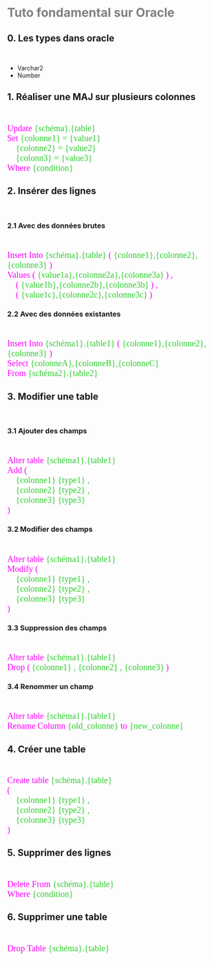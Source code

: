 <head>
<style>
#bleu {}
#titleMain {color:#808080; font:28px ;font-weight:bold}
#titleSub {font:24px}
#titleSubSub {font:10px}
#commande {color:#FF00FF; font:20px "Carnivalee Freakshow"}
#tag {color:#87CEFA; font:16px "Carnivalee Freakshow"}
#param {color:#32CD32; font:20px "Carnivalee Freakshow"}
#tab1 {margin : 0px 20px 0px 0px}
#tab2 {margin : 0px 40px 0px 0px}
#tab3 {margin : 0px 60px 0px 0px}
</style>
</head>

# <span id="titleMain">Tuto fondamental sur Oracle</span>

## <span id="titleSub"> 0. Les types dans oracle </span>
<br>

- Varchar2
- Number

## <span id="titleSub">1. Réaliser une MAJ sur plusieurs colonnes </span>
<br>

<span id="commande">Update </span>
<span id="param"> {schéma}.{table} </span><br>
<span id="commande">Set </span>
<span id="param"> {colonne1} = {value1} </span><br>
<span id="tab1"></span>
    <span id="param"> {colonne2} = {value2} </span><br>
<span id="tab1"></span>
    <span id="param"> {colonn3} = {value3} </span><br>
<span id="commande">Where </span>
<span id="param"> {condition} </span><br>

## <span id="titleSub">2. Insérer des lignes </span>
<br>

### <span id="titleSubSub"> 2.1 Avec des données brutes </span>
<br>

<span id="commande">Insert Into </span>
<span id="param"> {schéma}.{table} </span>
<span id="commande"> ( </span>
<span id="param"> {colonne1},{colonne2},{colonne3} </span>
<span id="commande"> ) </span><br>
<span id="commande"> Values </span>
<span id="commande"> ( </span>
<span id="param"> {value1a},{colonne2a},{colonne3a}</span>
<span id="commande"> ) ,</span><br>
<span id="tab1"></span>
    <span id="commande"> ( </span>
    <span id="param"> {value1b},{colonne2b},{colonne3b}</span>
    <span id="commande"> ) ,</span><br>
<span id="tab1"></span>
    <span id="commande"> ( </span>
    <span id="param"> {value1c},{colonne2c},{colonne3c}</span>
    <span id="commande"> ) </span><br>

### <span id="titleSubSub"> 2.2 Avec des données existantes </span>
<br>

<span id="commande">Insert Into </span>
<span id="param"> {schéma1}.{table1} </span>
<span id="commande"> ( </span>
<span id="param"> {colonne1},{colonne2},{colonne3} </span>
<span id="commande"> ) </span><br>
<span id="commande"> Select </span>
<span id="param"> {colonneA},{colonneB},{colonneC} </span><br>
<span id="commande"> From </span>
<span id="param"> {schéma2}.{table2} </span><br>


## <span id="titleSub"> 3. Modifier une table </span>
<br>

### <span id="titleSubSub"> 3.1 Ajouter des champs </span>
<br>

<span id="commande">Alter table </span>
<span id="param"> {schéma1}.{table1} </span><br>
<span id="commande">Add (</span><br>
<span id="tab1"></span>
    <span id="param"> {colonne1} {type1} ,</span><br>
<span id="tab1"></span>
    <span id="param"> {colonne2} {type2} ,</span><br>
<span id="tab1"></span>
    <span id="param"> {colonne3} {type3} </span><br>
<span id="commande">)</span><br>

### <span id="titleSubSub"> 3.2 Modifier des champs </span>
<br>

<span id="commande">Alter table </span>
<span id="param"> {schéma1}.{table1} </span><br>
<span id="commande">Modify (</span><br>
<span id="tab1"></span>
    <span id="param"> {colonne1} {type1} ,</span><br>
<span id="tab1"></span>
    <span id="param"> {colonne2} {type2} ,</span><br>
<span id="tab1"></span>
    <span id="param"> {colonne3} {type3} </span><br>
<span id="commande">)</span><br>

### <span id="titleSubSub"> 3.3 Suppression des champs </span>
<br>

<span id="commande">Alter table </span>
<span id="param"> {schéma1}.{table1} </span><br>
<span id="commande">Drop (</span>
<span id="param"> {colonne1} , {colonne2} , {colonne3}</span>
<span id="commande">)</span><br>

### <span id="titleSubSub"> 3.4 Renommer un champ </span>
<br>

<span id="commande">Alter table </span>
<span id="param"> {schéma1}.{table1} </span><br>
<span id="commande">Rename Column </span>
<span id="param"> {old_colonne} </span>
<span id="commande">to </span>
<span id="param">{new_colonne} </span><br>

## <span id="titleSub"> 4. Créer une table </span>
<br>

<span id="commande">Create table </span>
<span id="param"> {schéma}.{table} </span><br>
<span id="commande">(</span><br>
<span id="tab1"></span>
    <span id="param"> {colonne1} {type1} ,</span><br>
<span id="tab1"></span>
    <span id="param"> {colonne2} {type2} ,</span><br>
<span id="tab1"></span>
    <span id="param"> {colonne3} {type3} </span><br>
<span id="commande">)</span><br>

## <span id="titleSub"> 5. Supprimer des lignes </span>
<br>

<span id="commande"> Delete From </span>
<span id="param"> {schéma}.{table} </span><br>
<span id="commande"> Where </span>
<span id="param"> {condition} </span><br>

## <span id="titleSub"> 6. Supprimer une table </span>
<br>

<span id="commande"> Drop Table </span>
<span id="param"> {schéma}.{table} </span><br>